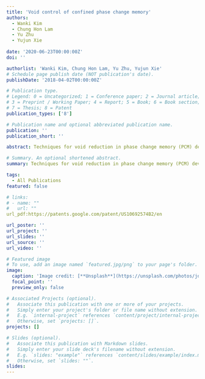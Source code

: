 ```yaml
---
title: 'Void control of confined phase change memory'
authors:
  - Wanki Kim
  - Chung Hon Lam
  - Yu Zhu
  - Yujun Xie
  
date: '2020-06-23T00:00:00Z'
doi: ''

authorlist: 'Wanki Kim, Chung Hon Lam, Yu Zhu, Yujun Xie'
# Schedule page publish date (NOT publication's date).
publishDate: '2018-04-02T00:00:00Z'

# Publication type.
# Legend: 0 = Uncategorized; 1 = Conference paper; 2 = Journal article;
# 3 = Preprint / Working Paper; 4 = Report; 5 = Book; 6 = Book section;
# 7 = Thesis; 8 = Patent
publication_types: ['8']

# Publication name and optional abbreviated publication name.
publication: ''
publication_short: ''

abstract: Techniques for void reduction in phase change memory (PCM) devices are provided. In one embodiment, the system is provided that comprises a PCM device comprising a first electrode and a second electrode. The system can further comprise a first connector coupled to the first electrode and that applies a negative voltage to the first electrode, and a second connector coupled to the second electrode and that applies a ground voltage to the second electrode, wherein applying the negative voltage to the first electrode and applying the ground voltage to the second electrode comprises negatively biasing the PCM device. The system can further comprise the first connector applying the positive voltage to the first electrode, and the second connector applying a ground voltage to the second electrode, wherein applying the positive voltage to the first electrode and applying the ground voltage to the second electrode …

# Summary. An optional shortened abstract.
summary: Techniques for void reduction in phase change memory (PCM) devices are provided. In one embodiment, the system is provided that comprises a PCM device comprising a first electrode and a second electrode. The system can further comprise a first connector coupled to the first electrode and that applies a negative voltage to the first electrode, and a second connector coupled to the second electrode and that applies a ground voltage to the second electrode, wherein applying the negative voltage to the first electrode and applying the ground voltage to the second electrode comprises negatively biasing the PCM device. The system can further comprise the first connector applying the positive voltage to the first electrode, and the second connector applying a ground voltage to the second electrode, wherein applying the positive voltage to the first electrode and applying the ground voltage to the second electrode …

tags:
  - All Publications
featured: false

# links:
# - name: ""
#   url: ""
url_pdf:https://patents.google.com/patent/US10692574B2/en

url_poster: ''
url_project: ''
url_slides: ''
url_source: ''
url_video: ''

# Featured image
# To use, add an image named `featured.jpg/png` to your page's folder.
image:
  caption: 'Image credit: [**Unsplash**](https://unsplash.com/photos/jdD8gXaTZsc)'
  focal_point: ''
  preview_only: false

# Associated Projects (optional).
#   Associate this publication with one or more of your projects.
#   Simply enter your project's folder or file name without extension.
#   E.g. `internal-project` references `content/project/internal-project/index.md`.
#   Otherwise, set `projects: []`.
projects: []

# Slides (optional).
#   Associate this publication with Markdown slides.
#   Simply enter your slide deck's filename without extension.
#   E.g. `slides: "example"` references `content/slides/example/index.md`.
#   Otherwise, set `slides: ""`.
slides:
---
```


